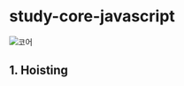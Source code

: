 # study-core-javascript

![코어 ](https://user-images.githubusercontent.com/62634753/132009719-dc44114c-02fd-4da2-ba91-6775f970825c.jpg)

## 1. Hoisting
